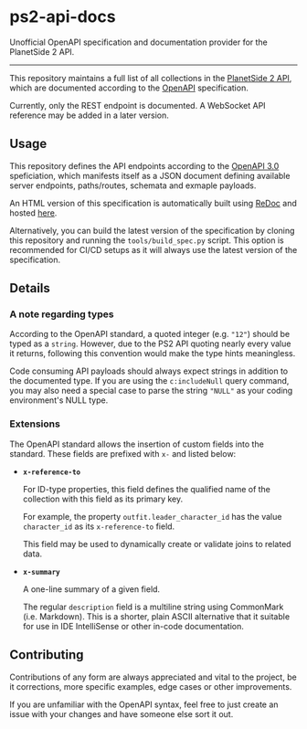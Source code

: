 # ps2-api-docs
Unofficial OpenAPI specification and documentation provider for the PlanetSide 2 API.

***

This repository maintains a full list of all collections in the [PlanetSide 2 API](https://census.daybreakgames.com/), which are documented according to the [OpenAPI](https://swagger.io/specification/) specification.

Currently, only the REST endpoint is documented. A WebSocket API reference may be added in a later version.

## Usage

This repository defines the API endpoints according to the [OpenAPI 3.0](https://swagger.io/specification/) speficiation, which manifests itself as a JSON document defining available server endpoints, paths/routes, schemata and exmaple payloads.

An HTML version of this specification is automatically built using [ReDoc](https://github.com/Redocly/redoc) and hosted [here](https://ps2-api-docs.readthedocs.io/en/latest/openapi.html).

Alternatively, you can build the latest version of the specification by cloning this repository and running the `tools/build_spec.py` script. This option is recommended for CI/CD setups as it will always use the latest version of the specification.

## Details

### A note regarding types

According to the OpenAPI standard, a quoted integer (e.g. `"12"`) should be typed as a `string`.
However, due to the PS2 API quoting nearly every value it returns, following this convention would make the type hints meaningless.

Code consuming API payloads should always expect strings in addition to the documented type. If you are using the `c:includeNull` query command, you may also need a special case to parse the string `"NULL"` as your coding environment's NULL type.

### Extensions

The OpenAPI standard allows the insertion of custom fields into the standard. These fields are prefixed with `x-` and listed below:

- **`x-reference-to`**

  For ID-type properties, this field defines the qualified   name of the collection with this field as its primary key.

  For example, the property `outfit.leader_character_id` has   the value `character_id` as its `x-reference-to` field.

  This field may be used to dynamically create or validate   joins to related data.

- **`x-summary`**

  A one-line summary of a given field.

  The regular `description` field is a multiline string using   CommonMark (i.e. Markdown). This is a shorter, plain ASCII   alternative that it suitable for use in IDE IntelliSense or   other in-code documentation.

## Contributing

Contributions of any form are always appreciated and vital to the project, be it corrections, more specific examples, edge cases or other improvements.

If you are unfamiliar with the OpenAPI syntax, feel free to just create an issue with your changes and have someone else sort it out.
